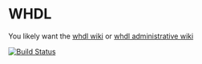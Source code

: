 WHDL
====

You likely want the [whdl wiki](http://github.com/whdl/whdl/wiki) or [whdl administrative wiki](http://github.com/lucaswoj/whdl-administrative/wiki)

[![Build Status](https://travis-ci.org/whdl/whdl.png?branch=master)](https://travis-ci.org/whdl/whdl)
